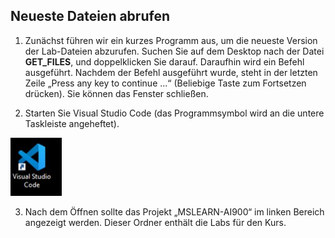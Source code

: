 ## Neueste Dateien abrufen 

1. Zunächst führen wir ein kurzes Programm aus, um die neueste Version der Lab-Dateien abzurufen. Suchen Sie auf dem Desktop nach der Datei **GET_FILES**, und doppelklicken Sie darauf. Daraufhin wird ein Befehl ausgeführt. Nachdem der Befehl ausgeführt wurde, steht in der letzten Zeile „Press any key to continue ...“ (Beliebige Taste zum Fortsetzen drücken). Sie können das Fenster schließen.

2.  Starten Sie Visual Studio Code (das Programmsymbol wird an die untere Taskleiste angeheftet). 

![Visual Studio Code-Symbol](./images/vscode.jpg)

3. Nach dem Öffnen sollte das Projekt „MSLEARN-AI900“ im linken Bereich angezeigt werden. Dieser Ordner enthält die Labs für den Kurs. 